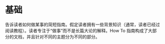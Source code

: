# 基础

告诉读者如何做某事的简短指南。假定读者拥有一些背景知识（通常，读者已经过阅读教程）。读者专注于“做事”而不是长篇大论的解释。How To 指南构成了大部分的文档，并且针对不同的主题分为不同的部分。